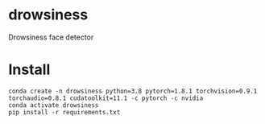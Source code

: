# drowsiness
Drowsiness face detector


# Install
```
conda create -n drowsiness python=3.8 pytorch=1.8.1 torchvision=0.9.1 torchaudio=0.8.1 cudatoolkit=11.1 -c pytorch -c nvidia
conda activate drowsiness
pip install -r requirements.txt
```